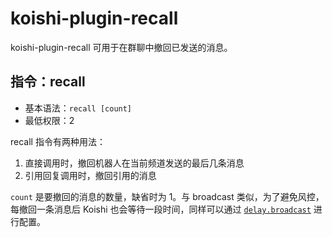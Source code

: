 # koishi-plugin-recall

koishi-plugin-recall 可用于在群聊中撤回已发送的消息。

## 指令：recall

- 基本语法：`recall [count]`
- 最低权限：2

recall 指令有两种用法：

1. 直接调用时，撤回机器人在当前频道发送的最后几条消息
2. 引用回复调用时，撤回引用的消息

`count` 是要撤回的消息的数量，缺省时为 1。与 broadcast 类似，为了避免风控，每撤回一条消息后 Koishi 也会等待一段时间，同样可以通过 [`delay.broadcast`](htrtps://koishi.chat/api/core/app.md#options-delay) 进行配置。
